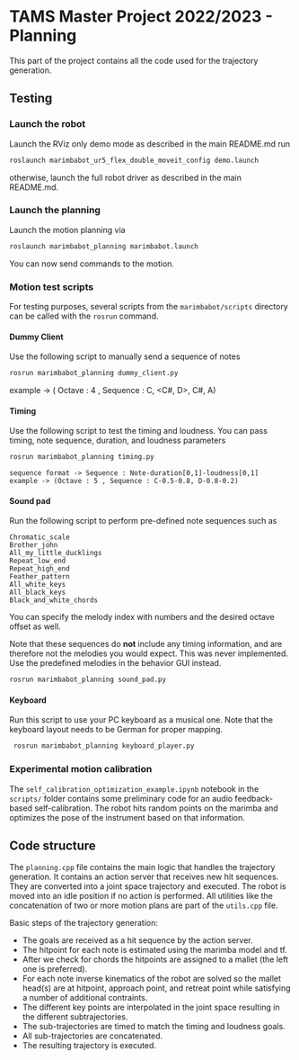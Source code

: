 # TAMS Master Project 2022/2023 - Planning

This part of the project contains all the code used for the trajectory generation.

## Testing

### Launch the robot
Launch the RViz only demo mode as described in the main README.md run

```bash
roslaunch marimbabot_ur5_flex_double_moveit_config demo.launch
```

otherwise, launch the full robot driver as described in the main README.md.


### Launch the planning
Launch the motion planning via

```bash
roslaunch marimbabot_planning marimbabot.launch
```

You can now send commands to the motion.

### Motion test scripts

For testing purposes, several scripts from the `marimbabot/scripts` directory can be called with the `rosrun` command.

#### Dummy Client

Use the following script to manually send a sequence of notes

```bash
rosrun marimbabot_planning dummy_client.py
```

example -> ( Octave : 4 , Sequence : C, <C#, D>, C#, A)

#### Timing

Use the following script to test the timing and loudness. You can pass timing, note sequence, duration, and loudness parameters

```bash
rosrun marimbabot_planning timing.py
```

```
sequence format -> Sequence : Note-duration[0,1]-loudness[0,1]
example -> (Octave : 5 , Sequence : C-0.5-0.8, D-0.8-0.2)
```

#### Sound pad

Run the following script to perform pre-defined note sequences such as
```
Chromatic_scale
Brother_john
All_my_little_ducklings
Repeat_low_end
Repeat_high_end
Feather_pattern
All_white_keys
All_black_keys
Black_and_white_chords
```

You can specify the melody index with numbers and the desired octave offset as well.

Note that these sequences do **not** include any timing information, and are therefore not the melodies you would expect.
This was never implemented. Use the predefined melodies in the behavior GUI instead.

```bash
rosrun marimbabot_planning sound_pad.py
```

#### Keyboard

Run this script to use your PC keyboard as a musical one. Note that the keyboard layout needs to be German for proper mapping.

```bash
 rosrun marimbabot_planning keyboard_player.py
```

### Experimental motion calibration

The `self_calibration_optimization_example.ipynb` notebook in the `scripts/` folder contains some preliminary code for an audio feedback-based self-calibration. 
The robot hits random points on the marimba and optimizes the pose of the instrument based on that information.

## Code structure

The `planning.cpp` file contains the main logic that handles the trajectory generation. It contains an action server that receives new hit sequences. They are converted into a joint space trajectory and executed. The robot is moved into an idle position if no action is performed. 
All utilities like the concatenation of two or more motion plans are part of the `utils.cpp` file.

Basic steps of the trajectory generation:

* The goals are received as a hit sequence by the action server. 
* The hitpoint for each note is estimated using the marimba model and tf.
* After we check for chords the hitpoints are assigned to a mallet (the left one is preferred).
* For each note inverse kinematics of the robot are solved so the mallet head(s) are at hitpoint, approach point, and retreat point while satisfying a number of additional contraints.
* The different key points are interpolated in the joint space resulting in the different subtrajectories.
* The sub-trajectories are timed to match the timing and loudness goals.
* All sub-trajectories are concatenated.
* The resulting trajectory is executed.
